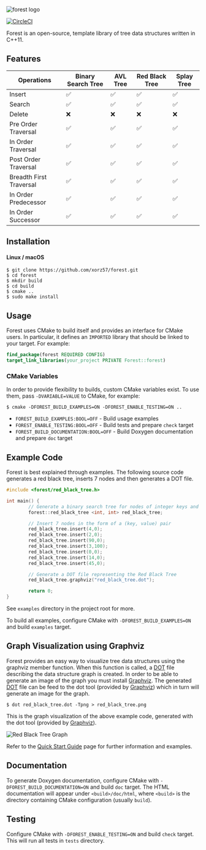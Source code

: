 ![forest logo](https://i.imgur.com/zl44kiK.jpg)

[![CircleCI](https://circleci.com/gh/xorz57/forest/tree/master.svg?style=svg)](https://circleci.com/gh/xorz57/forest/tree/master)

Forest is an open-source, template library of tree data structures written in C++11.

## Features

|Operations|Binary Search Tree|AVL Tree|Red Black Tree|Splay Tree|
|---|---|---|---|---|
|Insert|:white_check_mark:|:white_check_mark:|:white_check_mark:|:white_check_mark:|
|Search|:white_check_mark:|:white_check_mark:|:white_check_mark:|:white_check_mark:|
|Delete|:x:|:x:|:x:|:x:|
|Pre Order Traversal|:white_check_mark:|:white_check_mark:|:white_check_mark:|:white_check_mark:|
|In Order Traversal|:white_check_mark:|:white_check_mark:|:white_check_mark:|:white_check_mark:|
|Post Order Traversal|:white_check_mark:|:white_check_mark:|:white_check_mark:|:white_check_mark:|
|Breadth First Traversal|:white_check_mark:|:white_check_mark:|:white_check_mark:|:white_check_mark:|
|In Order Predecessor|:white_check_mark:|:white_check_mark:|:white_check_mark:|:white_check_mark:|
|In Order Successor|:white_check_mark:|:white_check_mark:|:white_check_mark:|:white_check_mark:|

## Installation

#### Linux / macOS

```console
$ git clone https://github.com/xorz57/forest.git
$ cd forest
$ mkdir build
$ cd build
$ cmake ..
$ sudo make install
```

## Usage

Forest uses CMake to build itself and provides an interface for CMake users. In particular, it defines an `IMPORTED` library that should be linked to your target. For example:

```cmake
find_package(forest REQUIRED CONFIG)
target_link_libraries(your_project PRIVATE Forest::forest)
```

### CMake Variables

In order to provide flexibility to builds, custom CMake variables exist. To use them, pass `-DVARIABLE=VALUE` to CMake, for example:

```console
$ cmake -DFOREST_BUILD_EXAMPLES=ON -DFOREST_ENABLE_TESTING=ON ..
```

* `FOREST_BUILD_EXAMPLES:BOOL=OFF` - Build usage examples
* `FOREST_ENABLE_TESTING:BOOL=OFF` - Build tests and prepare `check` target
* `FOREST_BUILD_DOCUMENTATION:BOOL=OFF` - Build Doxygen documentation and prepare `doc` target

## Example Code

Forest is best explained through examples. The following source code generates a red black tree, inserts 7 nodes and then generates a DOT file.

```cpp
#include <forest/red_black_tree.h>

int main() {
        // Generate a binary search tree for nodes of integer keys and values
        forest::red_black_tree <int, int> red_black_tree;

        // Insert 7 nodes in the form of a (key, value) pair
        red_black_tree.insert(4,0);
        red_black_tree.insert(2,0);
        red_black_tree.insert(90,0);
        red_black_tree.insert(3,100);
        red_black_tree.insert(0,0);
        red_black_tree.insert(14,0);
        red_black_tree.insert(45,0);

        // Generate a DOT file representing the Red Black Tree
        red_black_tree.graphviz("red_black_tree.dot");

        return 0;
}
```

See `examples` directory in the project root for more.

To build all examples, configure CMake with `-DFOREST_BUILD_EXAMPLES=ON` and build `examples` target.

## Graph Visualization using Graphviz

Forest provides an easy way to visualize tree data structures using the graphviz member function. When this function is called, a [DOT](https://en.wikipedia.org/wiki/DOT_(graph_description_language)) file describing the data structure graph is created. In order to be able to generate an image of the graph you must install [Graphviz](http://www.graphviz.org/). The generated [DOT](https://en.wikipedia.org/wiki/DOT_(graph_description_language)) file can be feed to the dot tool (provided by [Graphviz](http://www.graphviz.org/)) which in turn will generate an image for the graph.

```console
$ dot red_black_tree.dot -Tpng > red_black_tree.png
```

This is the graph visualization of the above example code, generated with the dot tool (provided by [Graphviz](http://www.graphviz.org/)).

![Red Black Tree Graph](https://i.imgur.com/FrRNJ29.png)

Refer to the [Quick Start Guide](https://github.com/xorz57/forest/wiki/Quick-Start-Guide) page for further information and examples.

## Documentation

To generate Doxygen documentation, configure CMake with `-DFOREST_BUILD_DOCUMENTATION=ON` and build `doc` target. The HTML documentation will appear under `<build>/doc/html`, where `<build>` is the directory containing CMake configuration (usually `build`).

## Testing

Configure CMake with `-DFOREST_ENABLE_TESTING=ON` and build `check` target. This will run all tests in `tests` directory.
